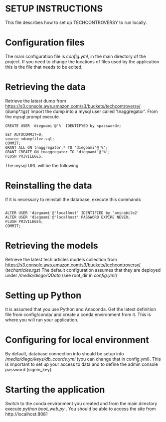 # SETUP INSTRUCTIONS

This file describes how to set up TECHCONTROVERSY to run locally.


# Configuration files

The main configuration file is _config.yml_, in the main directory of the project. If you need to change the locations of files used by the application this is the file that needs to be edited.


# Retrieving the data

Retrieve the latest dump from https://s3.console.aws.amazon.com/s3/buckets/techcontroversy/ (dump*.tgz)
Import the dump into a mysql user called 'tnaggregator'. From the mysql prompt execute

~~~~
CREATE USER 'diegoami'@'%' IDENTIFYED by <password>;

SET AUTOCOMMIT=0;
source <dumpfile>.sql;
COMMIT;
GRANT ALL ON tnaggregator.* TO 'diegoami'@'%';
GRANT CREATE ON tnaggregator TO 'diegoami'@'%';
FLUSH PRIVILEGES;
~~~~

The mysql URL will be the following 

# Reinstalling the data

If it is necessary to reinstall the database, execute this commands

~~~~

ALTER USER 'diegoami'@'localhost' IDENTIFIED by 'amicabile2'
ALTER USER 'diegoami'@'localhost' PASSWORD EXPIRE NEVER;
FLUSH PRIVILEGES;
COMMIT;
~~~~

# Retrieving the models

Retrieve the latest tech articles models collection from https://s3.console.aws.amazon.com/s3/buckets/techcontroversy/ (_techarticles.tgz_)
The default configuration assumes that they are deployed under _/media/diego/QData_ (see root_dir in _config.yml_)

# Setting up Python

It is assumed that you use Python and Anaconda. Get the latest definition file from config/conda/ and create a conda environment from it. This is where you will run your application.

# Configuring for local environment

By default, database connection info should be setup into _/media/diego/keys/db_coords.yml_ (you can change that in config.yml). This is important to set up your access to data and to define the admin console password (signin_key).

# Starting the application

Switch to the conda environment you created and from the main directory execute _python boot_web.py_ . You should be able to access the site from http://localhost:8081








